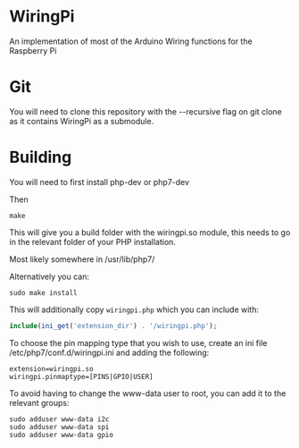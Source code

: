 WiringPi
========

An implementation of most of the Arduino Wiring functions for the Raspberry Pi

Git
===

You will need to clone this repository with the --recursive flag on git clone as it contains WiringPi as a submodule.

Building
========

You will need to first install php-dev or php7-dev

Then

```
make
```

This will give you a build folder with the wiringpi.so module, this needs to go in the relevant folder of your PHP installation.

Most likely somewhere in /usr/lib/php7/

Alternatively you can:

```
sudo make install
```

This will additionally copy `wiringpi.php` which you can include with:

```php
include(ini_get('extension_dir') . '/wiringpi.php');
```

To choose the pin mapping type that you wish to use, create an ini file /etc/php7/conf.d/wiringpi.ini and adding the following:

```
extension=wiringpi.so
wiringpi.pinmaptype=[PINS|GPIO|USER]
```

To avoid having to change the www-data user to root, you can add it to the relevant groups:

```
sudo adduser www-data i2c
sudo adduser www-data spi
sudo adduser www-data gpio
```
